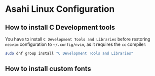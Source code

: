 # Asahi Linux Configuration

## How to install C Development tools

You have to install `C Development Tools and Libraries` before restoring `neovim` configuration to `~/.config/nvim`, as it requires the `cc` compiler:

```bash
sudo dnf group install "C Development Tools and Libraries"
```


## How to install custom fonts


```bash
```
